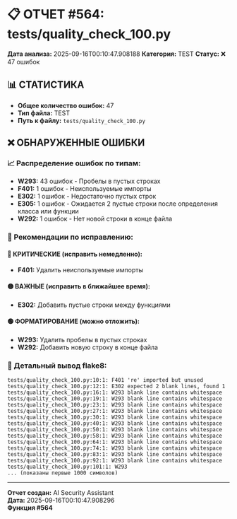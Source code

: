 # 📋 ОТЧЕТ #564: tests/quality_check_100.py

**Дата анализа:** 2025-09-16T00:10:47.908188
**Категория:** TEST
**Статус:** ❌ 47 ошибок

## 📊 СТАТИСТИКА

- **Общее количество ошибок:** 47
- **Тип файла:** TEST
- **Путь к файлу:** `tests/quality_check_100.py`

## ❌ ОБНАРУЖЕННЫЕ ОШИБКИ

### 📈 Распределение ошибок по типам:

- **W293:** 43 ошибок - Пробелы в пустых строках
- **F401:** 1 ошибок - Неиспользуемые импорты
- **E302:** 1 ошибок - Недостаточно пустых строк
- **E305:** 1 ошибок - Ожидается 2 пустые строки после определения класса или функции
- **W292:** 1 ошибок - Нет новой строки в конце файла

### 🎯 Рекомендации по исправлению:

#### 🔴 КРИТИЧЕСКИЕ (исправить немедленно):
- **F401:** Удалить неиспользуемые импорты

#### 🟡 ВАЖНЫЕ (исправить в ближайшее время):
- **E302:** Добавить пустые строки между функциями

#### 🟢 ФОРМАТИРОВАНИЕ (можно отложить):
- **W293:** Удалить пробелы в пустых строках
- **W292:** Добавить новую строку в конце файла

### 📝 Детальный вывод flake8:

```
tests/quality_check_100.py:10:1: F401 're' imported but unused
tests/quality_check_100.py:12:1: E302 expected 2 blank lines, found 1
tests/quality_check_100.py:16:1: W293 blank line contains whitespace
tests/quality_check_100.py:19:1: W293 blank line contains whitespace
tests/quality_check_100.py:23:1: W293 blank line contains whitespace
tests/quality_check_100.py:27:1: W293 blank line contains whitespace
tests/quality_check_100.py:30:1: W293 blank line contains whitespace
tests/quality_check_100.py:40:1: W293 blank line contains whitespace
tests/quality_check_100.py:50:1: W293 blank line contains whitespace
tests/quality_check_100.py:58:1: W293 blank line contains whitespace
tests/quality_check_100.py:64:1: W293 blank line contains whitespace
tests/quality_check_100.py:74:1: W293 blank line contains whitespace
tests/quality_check_100.py:83:1: W293 blank line contains whitespace
tests/quality_check_100.py:92:1: W293 blank line contains whitespace
tests/quality_check_100.py:101:1: W293 
... (показаны первые 1000 символов)
```

---
**Отчет создан:** AI Security Assistant  
**Дата:** 2025-09-16T00:10:47.908296  
**Функция #564**
